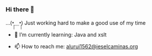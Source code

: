 ### Hi there 👋

…(•̩̩̩̩＿•̩̩̩̩) Just working hard to make a good use of my time

- 🌱 I’m currently learning: Java and xslt

- 📫 How to reach me: alurui1562@ieselcaminas.org

